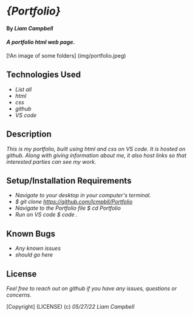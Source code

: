 # _{Portfolio}_

#### By _**Liam Campbell**_

#### _A portfolio html web page._

[!An image of some folders] (img/portfolio.jpeg)

## Technologies Used

* _List all_
* _html_
* _css_
* _github_
* _VS code_

## Description

_This is my portfolio, built using html and css on VS code. It is hosted on github. Along with giving information about me, it also host links so that interested parties can see my work._

## Setup/Installation Requirements

* _Navigate to your desktop in your computer's terminal._
* _$ git clone https://github.com/lcmpbll/Portfolio_
* _Navigate to the Portfolio file $ cd Portfolio_
* _Run on VS code $ code ._




## Known Bugs

* _Any known issues_
* _should go here_

## License

_Feel free to reach out on github if you have any issues, questions or concerns._

[Copyright] (LICENSE) (c) _05/27/22_ _Liam Campbell_
